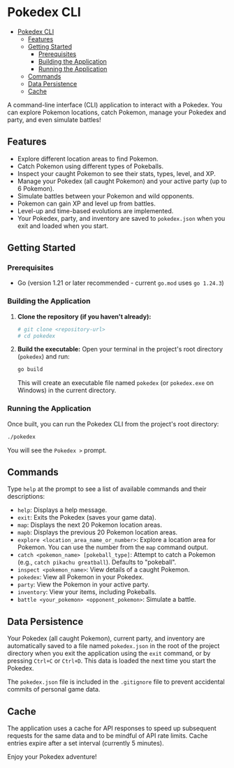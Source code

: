 # Pokedex CLI

<!--toc:start-->
- [Pokedex CLI](#pokedex-cli)
  - [Features](#features)
  - [Getting Started](#getting-started)
    - [Prerequisites](#prerequisites)
    - [Building the Application](#building-the-application)
    - [Running the Application](#running-the-application)
  - [Commands](#commands)
  - [Data Persistence](#data-persistence)
  - [Cache](#cache)
<!--toc:end-->

A command-line interface (CLI) application to interact with a Pokedex. You can explore Pokemon locations, catch Pokemon, manage your Pokedex and party, and even simulate battles!

## Features

- Explore different location areas to find Pokemon.
- Catch Pokemon using different types of Pokeballs.
- Inspect your caught Pokemon to see their stats, types, level, and XP.
- Manage your Pokedex (all caught Pokemon) and your active party (up to 6 Pokemon).
- Simulate battles between your Pokemon and wild opponents.
- Pokemon can gain XP and level up from battles.
- Level-up and time-based evolutions are implemented.
- Your Pokedex, party, and inventory are saved to `pokedex.json` when you exit and loaded when you start.

## Getting Started

### Prerequisites

- Go (version 1.21 or later recommended - current `go.mod` uses `go 1.24.3`)

### Building the Application

1. **Clone the repository (if you haven't already):**

    ```bash
    # git clone <repository-url>
    # cd pokedex
    ```

2. **Build the executable:**
    Open your terminal in the project's root directory (`pokedex`) and run:

    ```bash
    go build
    ```

    This will create an executable file named `pokedex` (or `pokedex.exe` on Windows) in the current directory.

### Running the Application

Once built, you can run the Pokedex CLI from the project's root directory:

```bash
./pokedex
```

You will see the `Pokedex >` prompt.

## Commands

Type `help` at the prompt to see a list of available commands and their descriptions:

- `help`: Displays a help message.
- `exit`: Exits the Pokedex (saves your game data).
- `map`: Displays the next 20 Pokemon location areas.
- `mapb`: Displays the previous 20 Pokemon location areas.
- `explore <location_area_name_or_number>`: Explore a location area for Pokemon. You can use the number from the `map` command output.
- `catch <pokemon_name> [pokeball_type]`: Attempt to catch a Pokemon (e.g., `catch pikachu greatball`). Defaults to "pokeball".
- `inspect <pokemon_name>`: View details of a caught Pokemon.
- `pokedex`: View all Pokemon in your Pokedex.
- `party`: View the Pokemon in your active party.
- `inventory`: View your items, including Pokeballs.
- `battle <your_pokemon> <opponent_pokemon>`: Simulate a battle.

## Data Persistence

Your Pokedex (all caught Pokemon), current party, and inventory are automatically saved to a file named `pokedex.json` in the root of the project directory when you exit the application using the `exit` command, or by pressing `Ctrl+C` or `Ctrl+D`. This data is loaded the next time you start the Pokedex.

The `pokedex.json` file is included in the `.gitignore` file to prevent accidental commits of personal game data.

## Cache

The application uses a cache for API responses to speed up subsequent requests for the same data and to be mindful of API rate limits. Cache entries expire after a set interval (currently 5 minutes).

Enjoy your Pokedex adventure!
